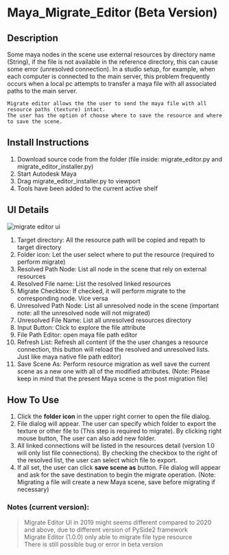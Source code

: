 # Maya_Migrate_Editor (Beta Version)

## Description

Some maya nodes in the scene use external resources by directory name (String), if the file is
not available in the reference directory, this can cause some error (unresolved connection). In a
studio setup, for example, when each computer is connected to the main server, this problem
frequently occurs when a local pc attempts to transfer a maya file with all associated paths to
the main server.

```
Migrate editor allows the the user to send the maya file with all resource paths (texture) intact.
The user has the option of choose where to save the resource and where to save the scene.
```


## Install Instructions

1. Download source code from the folder (file inside: migrate_editor.py and migrate_editor_installer.py)  
2. Start Autodesk Maya  
3. Drag migrate_editor_installer.py to viewport  
4. Tools have been added to the current active shelf  


## UI Details
![migrate editor ui](https://github.com/Atxada/Maya_Migrate_Editor/assets/133334503/8c7b92fc-e016-491f-a64a-cea9027851c7)

1. Target directory: All the resource path will be copied and repath to target directory
2. Folder icon: Let the user select where to put the resource (required to perform migrate)
3. Resolved Path Node: List all node in the scene that rely on external resources
4. Resolved File name: List the resolved linked resources
5. Migrate Checkbox: If checked, it will perform migrate to the corresponding node. Vice
versa
6. Unresolved Path Node: List all unresolved node in the scene (important note: all the
unresolved node will not migrated)
7. Unresolved File Name: List all unresolved resources directory
8. Input Button: Click to explore the file attribute
9. File Path Editor: open maya file path editor
10. Refresh List: Refresh all content (if the the user changes a resource connection, this
button will reload the resolved and unresolved lists. Just like maya native file path editor)
11. Save Scene As: Perform resource migration as well save the current scene as a new
one with all of the modified attributes. (Note: Please keep in mind that the present Maya
scene is the post migration file)


## How To Use

1. Click the **folder icon** in the upper right corner to open the file dialog.  
2. File dialog will appear. The user can specify which folder to export the texture or other
file to (This step is required to migrate). By clicking right mouse button, The user can also
add new folder.  
3. All linked connections will be listed in the resources detail (version 1.0 will only list file
connections). By checking the checkbox to the right of the resolved list, the user can
select which file to export.  
4. If all set, the user can click **save scene as** button. File dialog will appear and ask for the
save destination to begin the migrate operation. (Note: Migrating a file will create a new
Maya scene, save before migrating if necessary)  

### Notes (current version):
>Migrate Editor UI in 2019 might seems different compared to 2020 and above, due to different version of PySide2 framework  
>Migrate Editor (1.0.0) only able to migrate file type resource  
>There is still possible bug or error in beta version  
